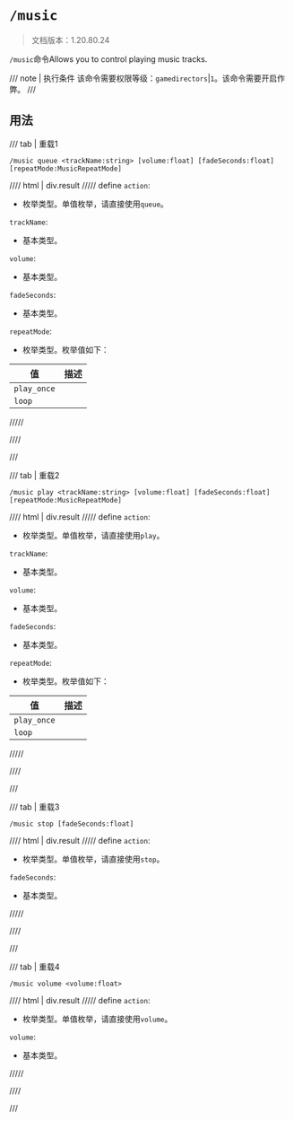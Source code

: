 # `/music`

> 文档版本：1.20.80.24

`/music`命令Allows you to control playing music tracks.

/// note | 执行条件
该命令需要权限等级：`gamedirectors`|`1`。该命令需要开启作弊。
///

## 用法

/// tab | 重载1
```mcfunction
/music queue <trackName:string> [volume:float] [fadeSeconds:float] [repeatMode:MusicRepeatMode]
```

//// html | div.result
///// define
`action`: <!-- md:samp MusicQueueAction -->

- 枚举类型。单值枚举，请直接使用`queue`。

`trackName`: <!-- md:samp string -->

- 基本类型。

`volume`: <!-- md:samp float -->

- 基本类型。

`fadeSeconds`: <!-- md:samp float -->

- 基本类型。

`repeatMode`: <!-- md:samp MusicRepeatMode -->

- 枚举类型。枚举值如下：

|值|描述|
|---|---|
|`play_once`||
|`loop`||



/////

////

///

/// tab | 重载2
```mcfunction
/music play <trackName:string> [volume:float] [fadeSeconds:float] [repeatMode:MusicRepeatMode]
```

//// html | div.result
///// define
`action`: <!-- md:samp MusicPlayAction -->

- 枚举类型。单值枚举，请直接使用`play`。

`trackName`: <!-- md:samp string -->

- 基本类型。

`volume`: <!-- md:samp float -->

- 基本类型。

`fadeSeconds`: <!-- md:samp float -->

- 基本类型。

`repeatMode`: <!-- md:samp MusicRepeatMode -->

- 枚举类型。枚举值如下：

|值|描述|
|---|---|
|`play_once`||
|`loop`||



/////

////

///

/// tab | 重载3
```mcfunction
/music stop [fadeSeconds:float]
```

//// html | div.result
///// define
`action`: <!-- md:samp MusicStopAction -->

- 枚举类型。单值枚举，请直接使用`stop`。

`fadeSeconds`: <!-- md:samp float -->

- 基本类型。


/////

////

///

/// tab | 重载4
```mcfunction
/music volume <volume:float>
```

//// html | div.result
///// define
`action`: <!-- md:samp MusicVolumeAction -->

- 枚举类型。单值枚举，请直接使用`volume`。

`volume`: <!-- md:samp float -->

- 基本类型。


/////

////

///
